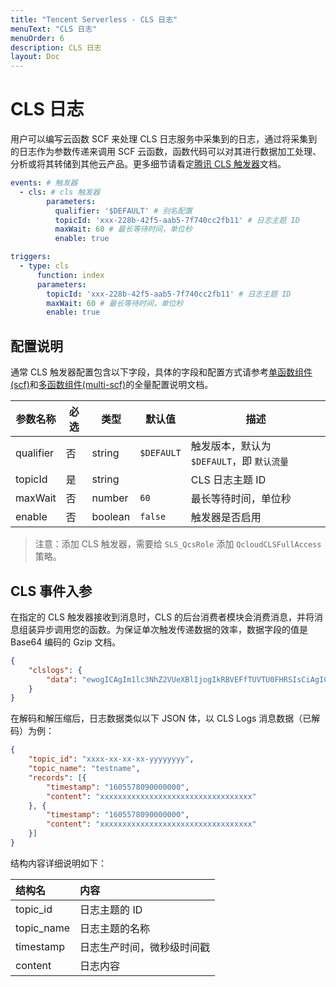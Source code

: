```yaml
---
title: "Tencent Serverless - CLS 日志"
menuText: "CLS 日志"
menuOrder: 6
description: CLS 日志
layout: Doc
---
```


# CLS 日志
用户可以编写云函数 SCF 来处理 CLS 日志服务中采集到的日志，通过将采集到的日志作为参数传递来调用 SCF 云函数，函数代码可以对其进行数据加工处理、分析或将其转储到其他云产品。更多细节请看定[腾讯 CLS 触发器](https://cloud.tencent.com/document/product/583/49587)文档。


```yml
events: # 触发器
  - cls: # cls 触发器
        parameters:
          qualifier: '$DEFAULT' # 别名配置
          topicId: 'xxx-228b-42f5-aab5-7f740cc2fb11' # 日志主题 ID
          maxWait: 60 # 最长等待时间，单位秒
          enable: true
```

```yml
triggers:
  - type: cls
      function: index
      parameters:
        topicId: 'xxx-228b-42f5-aab5-7f740cc2fb11' # 日志主题 ID
        maxWait: 60 # 最长等待时间，单位秒
        enable: true
```

## 配置说明

通常 CLS 触发器配置包含以下字段，具体的字段和配置方式请参考[单函数组件(scf)](https://github.com/serverless-components/tencent-scf/blob/master/docs/configure.md#cls-%E8%A7%A6%E5%8F%91%E5%99%A8)和[多函数组件(multi-scf)](https://github.com/serverless-components/tencent-multi-scf/blob/master/docs/configure.md#cls-%E8%A7%A6%E5%8F%91%E5%99%A8)的全量配置说明文档。

| 参数名称  | 必选 | 类型    | 默认值     | 描述                                       |
| --------- | ---- | ------- | ---------- | ------------------------------------------ |
| qualifier | 否   | string  | `$DEFAULT` | 触发版本，默认为 `$DEFAULT`，即 `默认流量` |
| topicId   | 是   | string  |            | CLS 日志主题 ID                            |
| maxWait   | 否   | number  | `60`       | 最长等待时间，单位秒                       |
| enable    | 否   | boolean | `false`    | 触发器是否启用                             |

> 注意：添加 CLS 触发器，需要给 `SLS_QcsRole` 添加 `QcloudCLSFullAccess` 策略。

## CLS 事件入参
在指定的 CLS 触发器接收到消息时，CLS 的后台消费者模块会消费消息，并将消息组装异步调用您的函数。为保证单次触发传递数据的效率，数据字段的值是 Base64 编码的 Gzip 文档。

```json
{
    "clslogs": {
        "data": "ewogICAgIm1lc3NhZ2VUeXBlIjogIkRBVEFfTUVTU0FHRSIsCiAgICAib3duZXIiOiAiMTIzNDU2Nzg5MDEyIiwKICAgICJsb2dHcm91cCI6I..."
    }
} 
```
在解码和解压缩后，日志数据类似以下 JSON 体，以 CLS Logs 消息数据（已解码）为例：

```json
{
    "topic_id": "xxxx-xx-xx-xx-yyyyyyyy",
    "topic_name": "testname",
    "records": [{
        "timestamp": "1605578090000000",
        "content": "xxxxxxxxxxxxxxxxxxxxxxxxxxxxxxxxxx"
    }, {
        "timestamp": "1605578090000000",
        "content": "xxxxxxxxxxxxxxxxxxxxxxxxxxxxxxxxxx"
    }]
}
```

结构内容详细说明如下：

| 结构名     | 内容                       |
| :--------- | :------------------------- |
| topic_id   | 日志主题的 ID              |
| topic_name | 日志主题的名称             |
| timestamp  | 日志生产时间，微秒级时间戳 |
| content    | 日志内容                   |